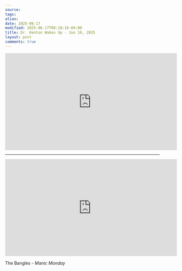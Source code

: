 ```yaml
---
source:
tags:
alias:
date: 2025-06-17
modified: 2025-06-17T08:18:16-04:00
title: Dr. Kenton Wakes Up - Jun 16, 2025
layout: post
comments: true
---
```


  

<iframe width="560" height="315" src="https://www.youtube.com/embed/pszBm9oMH1k" title="YouTube video player" frameborder="0" allow="accelerometer; autoplay; clipboard-write; encrypted-media; gyroscope; picture-in-picture; web-share" allowfullscreen></iframe>

---


<iframe width="560" height="315" src="https://www.youtube.com/embed/SsmVgoXDq2w?si=lPp6uHyZ2_NqYhB_" title="YouTube video player" frameborder="0" allow="accelerometer; autoplay; clipboard-write; encrypted-media; gyroscope; picture-in-picture; web-share" referrerpolicy="strict-origin-when-cross-origin" allowfullscreen></iframe>

The Bangles - *Manic Monday*